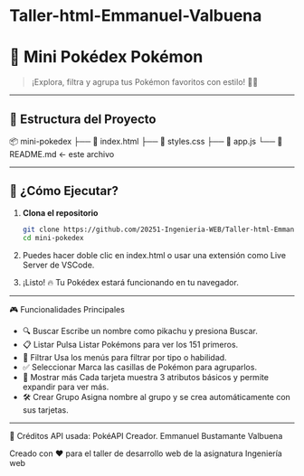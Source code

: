 # Taller-html-Emmanuel-Valbuena

# 🌟 Mini Pokédex Pokémon

> ¡Explora, filtra y agrupa tus Pokémon favoritos con estilo! 🧠✨

---

## 🧩 Estructura del Proyecto

📦 mini-pokedex ├── 📄 index.html ├── 🎨 styles.css ├── 📜 app.js └── 📘 README.md ← este archivo

---


## 🚀 ¿Cómo Ejecutar?

1. **Clona el repositorio**  
   ```bash
   git clone https://github.com/20251-Ingenieria-WEB/Taller-html-Emmanuel-Valbuena.git
   cd mini-pokedex
   
2. Puedes hacer doble clic en index.html o usar una extensión como Live Server de VSCode.

3. ¡Listo! 🔥 Tu Pokédex estará funcionando en tu navegador.

---

🎮 Funcionalidades Principales

* 🔍 Buscar	Escribe un nombre como pikachu y presiona Buscar.
* 📋 Listar	Pulsa Listar Pokémons para ver los 151 primeros.
* 🎯 Filtrar	Usa los menús para filtrar por tipo o habilidad.
* ✅ Seleccionar	Marca las casillas de Pokémon para agruparlos.
* 🧠 Mostrar más	Cada tarjeta muestra 3 atributos básicos y permite expandir para ver más.
* 🛠 Crear Grupo	Asigna nombre al grupo y se crea automáticamente con sus tarjetas.

---
🤝 Créditos
API usada: PokéAPI
Creador. Emmanuel Bustamante Valbuena

Creado con ❤️ para el taller de desarrollo web de la asignatura Ingeniería web
